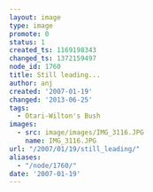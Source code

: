 ```yaml
---
layout: image
type: image
promote: 0
status: 1
created_ts: 1169198343
changed_ts: 1372159497
node_id: 1760
title: Still leading...
author: anj
created: '2007-01-19'
changed: '2013-06-25'
tags:
  - Otari-Wilton's Bush
images:
  - src: image/images/IMG_3116.JPG
    name: IMG_3116.JPG
url: "/2007/01/19/still_leading/"
aliases:
  - "/node/1760/"
date: '2007-01-19'
---
```


